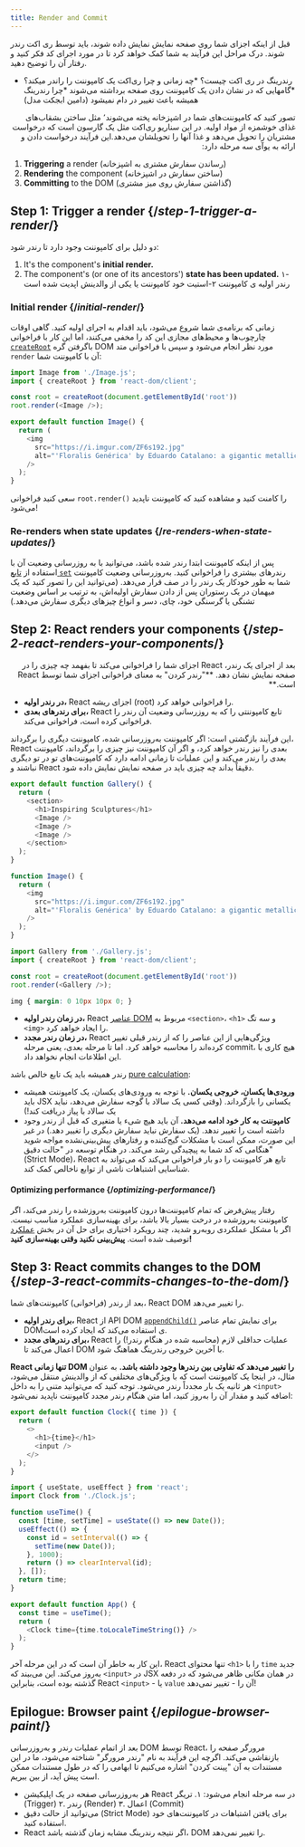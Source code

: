 ```yaml
---
title: Render and Commit
---
```


<Intro>
قبل از اینکه اجزای شما روی صفحه نمایش نمایش داده شوند، باید توسط ری ‌‌اکت رندر شوند. درک مراحل این فرآیند به شما کمک خواهد کرد تا در مورد اجرای کد  فکر کنید و رفتار آن را توضیح دهید.
</Intro>

<YouWillLearn>

* رندرینگ در ری اکت چیست؟
*چه زمانی و چرا ری‌اکت یک کامپوننت را راندر میکند؟
*گامهایی که در نشان دادن یک کامپوننت روی صفحه برداشته می‌شوند
*چرا رندرینگ همیشه باعث تغییر در دام نمیشود (دامین ابجکت مدل)

</YouWillLearn>
<p dir="rtl">
تصور کنید که کامپوننت‌های شما در اشپزخانه پخته می‌شوند٬ مثل ساختن بشقاب‌های غذای خوشمزه از مواد اولیه.
در این سناریو ری‌اکت مثل یک گارسون است که درخواست مشتریان را تحویل می‌دهد و غذا آنها را تحویلشان می‌دهد.این فرآیند درخواست دادن و ارائه به یوآی سه مرحله دارد:

1. **Triggering** a render (رساندن سفارش مشتری به اشپزخانه)
2. **Rendering** the component (ساختن سفارش در اشپزخانه)
3. **Committing** to the DOM (گذاشتن سفارش روی میز مشتری)
</p>

<IllustrationBlock sequential>
  <Illustration caption="Trigger" alt="React as a server in a restaurant, fetching orders from the users and delivering them to the Component Kitchen." src="/images/docs/illustrations/i_render-and-commit1.png" />
  <Illustration caption="Render" alt="The Card Chef gives React a fresh Card component." src="/images/docs/illustrations/i_render-and-commit2.png" />
  <Illustration caption="Commit" alt="React delivers the Card to the user at their table." src="/images/docs/illustrations/i_render-and-commit3.png" />
</IllustrationBlock>

## Step 1: Trigger a render {/*step-1-trigger-a-render*/}

دو دلیل برای کامپوننت وجود دارد تا رندر شود:
1. It's the component's **initial render.**
2. The component's (or one of its ancestors') **state has been updated.**
۱-رندر اولیه ی کامپوننت
۲-استیت خود کامپوننت یا یکی از والدینش اپدیت شده است
### Initial render {/*initial-render*/}

زمانی که برنامه‌ی شما شروع می‌شود، باید اقدام به اجرای اولیه کنید. گاهی اوقات چارچوب‌ها و محیط‌های مجازی این کد را مخفی می‌کنند، اما این کار با فراخوانی [`createRoot`](/reference/react-dom/client/createRoot) باگرفتن گره DOM مورد نظر انجام می‌شود و سپس با فراخوانی متد `render` آن با کامپوننت شما:
<Sandpack>

```js index.js active
import Image from './Image.js';
import { createRoot } from 'react-dom/client';

const root = createRoot(document.getElementById('root'))
root.render(<Image />);
```

```js Image.js
export default function Image() {
  return (
    <img
      src="https://i.imgur.com/ZF6s192.jpg"
      alt="'Floralis Genérica' by Eduardo Catalano: a gigantic metallic flower sculpture with reflective petals"
    />
  );
}
```

</Sandpack>

سعی کنید فراخوانی `root.render()` را کامنت کنید و مشاهده کنید که کامپوننت ناپدید می‌شود!
### Re-renders when state updates {/*re-renders-when-state-updates*/}

پس از اینکه کامپوننت ابتدا رندر شده باشد، می‌توانید با به روزرسانی وضعیت آن با استفاده از [تابع `set`](/reference/react/useState#setstate) رندرهای بیشتری را فراخوانی کنید. به‌روزرسانی وضعیت کامپوننت شما به طور خودکار یک رندر را در صف قرار می‌دهد. (می‌توانید این را تصور کنید که یک میهمان در یک رستوران پس از دادن سفارش اولیه‌اش، به ترتیب بر اساس وضعیت تشنگی یا گرسنگی خود، چای، دسر و انواع چیزهای دیگری سفارش می‌دهد.)
<IllustrationBlock sequential>
  <Illustration caption="State update..." alt="React as a server in a restaurant, serving a Card UI to the user, represented as a patron with a cursor for their head. They patron expresses they want a pink card, not a black one!" src="/images/docs/illustrations/i_rerender1.png" />
  <Illustration caption="...triggers..." alt="React returns to the Component Kitchen and tells the Card Chef they need a pink Card." src="/images/docs/illustrations/i_rerender2.png" />
  <Illustration caption="...render!" alt="The Card Chef gives React the pink Card." src="/images/docs/illustrations/i_rerender3.png" />
</IllustrationBlock>

## Step 2: React renders your components {/*step-2-react-renders-your-components*/}
<p dir="rtl">
بعد از اجرای یک رندر، React اجزای شما را فراخوانی می‌کند تا بفهمد چه چیزی را در صفحه نمایش نشان دهد. **"رندر کردن" به معنای فراخوانی اجزای شما توسط React است.**

- **در رندر اولیه،** React اجزای ریشه (root) را فراخوانی خواهد کرد.
- **برای رندرهای بعدی،** React تابع کامپوننتی را که به روزرسانی وضعیت آن رندر را فراخوانی کرده است، فراخوانی می‌کند.

این فرآیند بازگشتی است: اگر کامپوننت به‌روزرسانی شده، کامپوننت دیگری را برگرداند، React بعدی را نیز رندر خواهد کرد، و اگر آن کامپوننت نیز چیزی را برگرداند، کامپوننت بعدی را رندر می‌کند و این عملیات تا زمانی ادامه دارد که کامپوننت‌های تو در تو دیگری نباشند و React دقیقاً بداند چه چیزی باید در صفحه نمایش نمایش داده شود.
</p>
<Sandpack>

```js Gallery.js active
export default function Gallery() {
  return (
    <section>
      <h1>Inspiring Sculptures</h1>
      <Image />
      <Image />
      <Image />
    </section>
  );
}

function Image() {
  return (
    <img
      src="https://i.imgur.com/ZF6s192.jpg"
      alt="'Floralis Genérica' by Eduardo Catalano: a gigantic metallic flower sculpture with reflective petals"
    />
  );
}
```

```js index.js
import Gallery from './Gallery.js';
import { createRoot } from 'react-dom/client';

const root = createRoot(document.getElementById('root'))
root.render(<Gallery />);
```

```css
img { margin: 0 10px 10px 0; }
```

</Sandpack>
<p drl='rtl'>

* **در زمان رندر اولیه،** React [عناصر DOM](https://developer.mozilla.org/docs/Web/API/Document/createElement) مربوط به `<section>`، `<h1>` و سه تگ `<img>` را ایجاد خواهد کرد.
* **در زمان رندر مجدد،** React ویژگی‌هایی از این عناصر را که از رندر قبلی تغییر کرده‌اند را محاسبه خواهد کرد. اما تا مرحله بعدی، یعنی مرحله commit، هیچ کاری با این اطلاعات انجام نخواهد داد.
</p>
<Pitfall>

رندر همیشه باید یک تابع خالص باشد [pure calculation](/learn/keeping-components-pure):
<p drl='rtl'>

* **ورودی‌ها یکسان، خروجی یکسان.** با توجه به ورودی‌های یکسان، یک کامپوننت همیشه باید JSX یکسانی را بازگرداند. (وقتی کسی یک سالاد با گوجه سفارش می‌دهد، نباید یک سالاد با پیاز دریافت کند!)
* **کامپوننت به کار خود ادامه می‌دهد.** آن باید هیچ شیء یا متغیری که قبل از رندر وجود داشته است را تغییر ندهد. (یک سفارش نباید سفارش دیگری را تغییر دهد.)
در غیر این صورت، ممکن است با مشکلات گیج‌کننده و رفتارهای پیش‌بینی‌نشده مواجه شوید هنگامی که کد شما به پیچیدگی رشد می‌کند. در هنگام توسعه در "حالت دقیق" (Strict Mode)، React تابع هر کامپوننت را دو بار فراخوانی می‌کند که می‌تواند به شناسایی اشتباهات ناشی از توابع ناخالص کمک کند.

</p>
</Pitfall>

<DeepDive>

#### Optimizing performance {/*optimizing-performance*/}
<p drl='rtl'>

رفتار پیش‌فرض که تمام کامپوننت‌ها درون کامپوننت به‌روز‌شده را رندر می‌کند، اگر کامپوننت به‌روز‌شده در درخت بسیار بالا باشد، برای بهینه‌سازی عملکرد مناسب نیست. اگر با مشکل عملکردی روبه‌رو شدید، چند رویکرد اختیاری برای حل آن در بخش [عملکرد](https://reactjs.org/docs/optimizing-performance.html) توصیف شده است. **پیش‌بینی نکنید وقتی بهینه‌سازی کنید!**

</p>

</DeepDive>

## Step 3: React commits changes to the DOM {/*step-3-react-commits-changes-to-the-dom*/}
<p drl='rtl'>

بعد از رندر (فراخوانی) کامپوننت‌های شما، React DOM را تغییر می‌دهد.

* **برای رندر اولیه،** React از API DOM [`appendChild()`](https://developer.mozilla.org/docs/Web/API/Node/appendChild) برای نمایش تمام عناصر DOMی استفاده می‌کند که ایجاد کرده است.
* **برای رندرهای مجدد،** React عملیات حداقلی لازم (محاسبه شده در هنگام رندر!) را اعمال می‌کند تا DOM با آخرین خروجی رندرینگ هماهنگ شود.

**React تنها زمانی DOM را تغییر می‌دهد که تفاوتی بین رندرها وجود داشته باشد.** به عنوان مثال، در اینجا یک کامپوننت است که با ویژگی‌های مختلفی که از والدینش منتقل می‌شود، هر ثانیه یک بار مجدداً رندر می‌شود. توجه کنید که می‌توانید متنی را به داخل `<input>` اضافه کنید و مقدار آن را به‌روز کنید، اما متن هنگام رندر مجدد کامپوننت ناپدید نمی‌شود:

</p>


<Sandpack>

```js Clock.js active
export default function Clock({ time }) {
  return (
    <>
      <h1>{time}</h1>
      <input />
    </>
  );
}
```

```js App.js hidden
import { useState, useEffect } from 'react';
import Clock from './Clock.js';

function useTime() {
  const [time, setTime] = useState(() => new Date());
  useEffect(() => {
    const id = setInterval(() => {
      setTime(new Date());
    }, 1000);
    return () => clearInterval(id);
  }, []);
  return time;
}

export default function App() {
  const time = useTime();
  return (
    <Clock time={time.toLocaleTimeString()} />
  );
}
```

</Sandpack>
<p drl='rtl'>

این کار به خاطر آن است که در این مرحله آخر، React تنها محتوای `<h1>` را با `time` جدید به‌روز می‌کند. این می‌بیند که `<input>` در JSX در همان مکانی ظاهر می‌شود که در دفعه گذشته بوده است، بنابراین React `<input>` - یا `value` آن را - تغییر نمی‌دهد!

</p>

## Epilogue: Browser paint {/*epilogue-browser-paint*/}

<p drl='rtl'>

بعد از اتمام عملیات رندر و به‌روزرسانی DOM توسط React، مرورگر صفحه را بازنقاشی می‌کند. اگرچه این فرآیند به نام "رندر مرورگر" شناخته می‌شود، ما در این مستندات به آن "پینت کردن" اشاره می‌کنیم تا ابهامی را که در طول مستندات ممکن است پیش آید، از بین ببریم.

</p>

<Illustration alt="A browser painting 'still life with card element'." src="/images/docs/illustrations/i_browser-paint.png" />

<Recap>

* هر به‌روزرسانی صفحه در یک اپلیکیشن React در سه مرحله انجام می‌شود:
  ۱. تریگر (Trigger)
  ۲. رندر (Render)
  ۳. اعمال (Commit)
* می‌توانید از حالت دقیق (Strict Mode) برای یافتن اشتباهات در کامپوننت‌های خود استفاده کنید.
* React اگر نتیجه رندرینگ مشابه زمان گذشته باشد، DOM را تغییر نمی‌دهد.


</Recap>

